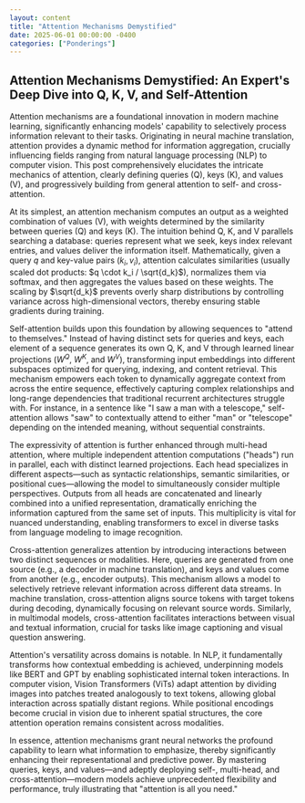 ```yaml
---
layout: content
title: "Attention Mechanisms Demystified"
date: 2025-06-01 00:00:00 -0400
categories: ["Ponderings"]
---
```


## Attention Mechanisms Demystified: An Expert's Deep Dive into Q, K, V, and Self-Attention

Attention mechanisms are a foundational innovation in modern machine learning, significantly enhancing models' capability to selectively process information relevant to their tasks. Originating in neural machine translation, attention provides a dynamic method for information aggregation, crucially influencing fields ranging from natural language processing (NLP) to computer vision. This post comprehensively elucidates the intricate mechanics of attention, clearly defining queries (Q), keys (K), and values (V), and progressively building from general attention to self- and cross-attention.

At its simplest, an attention mechanism computes an output as a weighted combination of values (V), with weights determined by the similarity between queries (Q) and keys (K). The intuition behind Q, K, and V parallels searching a database: queries represent what we seek, keys index relevant entries, and values deliver the information itself. Mathematically, given a query $q$ and key-value pairs $(k_i, v_i)$, attention calculates similarities (usually scaled dot products: $q \cdot k_i / \sqrt{d_k}$), normalizes them via softmax, and then aggregates the values based on these weights. The scaling by $\sqrt{d_k}$ prevents overly sharp distributions by controlling variance across high-dimensional vectors, thereby ensuring stable gradients during training.

Self-attention builds upon this foundation by allowing sequences to "attend to themselves." Instead of having distinct sets for queries and keys, each element of a sequence generates its own Q, K, and V through learned linear projections ($W^Q$, $W^K$, and $W^V$), transforming input embeddings into different subspaces optimized for querying, indexing, and content retrieval. This mechanism empowers each token to dynamically aggregate context from across the entire sequence, effectively capturing complex relationships and long-range dependencies that traditional recurrent architectures struggle with. For instance, in a sentence like "I saw a man with a telescope," self-attention allows "saw" to contextually attend to either "man" or "telescope" depending on the intended meaning, without sequential constraints.

The expressivity of attention is further enhanced through multi-head attention, where multiple independent attention computations ("heads") run in parallel, each with distinct learned projections. Each head specializes in different aspects—such as syntactic relationships, semantic similarities, or positional cues—allowing the model to simultaneously consider multiple perspectives. Outputs from all heads are concatenated and linearly combined into a unified representation, dramatically enriching the information captured from the same set of inputs. This multiplicity is vital for nuanced understanding, enabling transformers to excel in diverse tasks from language modeling to image recognition.

Cross-attention generalizes attention by introducing interactions between two distinct sequences or modalities. Here, queries are generated from one source (e.g., a decoder in machine translation), and keys and values come from another (e.g., encoder outputs). This mechanism allows a model to selectively retrieve relevant information across different data streams. In machine translation, cross-attention aligns source tokens with target tokens during decoding, dynamically focusing on relevant source words. Similarly, in multimodal models, cross-attention facilitates interactions between visual and textual information, crucial for tasks like image captioning and visual question answering.

Attention's versatility across domains is notable. In NLP, it fundamentally transforms how contextual embedding is achieved, underpinning models like BERT and GPT by enabling sophisticated internal token interactions. In computer vision, Vision Transformers (ViTs) adapt attention by dividing images into patches treated analogously to text tokens, allowing global interaction across spatially distant regions. While positional encodings become crucial in vision due to inherent spatial structures, the core attention operation remains consistent across modalities.

In essence, attention mechanisms grant neural networks the profound capability to learn what information to emphasize, thereby significantly enhancing their representational and predictive power. By mastering queries, keys, and values—and adeptly deploying self-, multi-head, and cross-attention—modern models achieve unprecedented flexibility and performance, truly illustrating that "attention is all you need."
